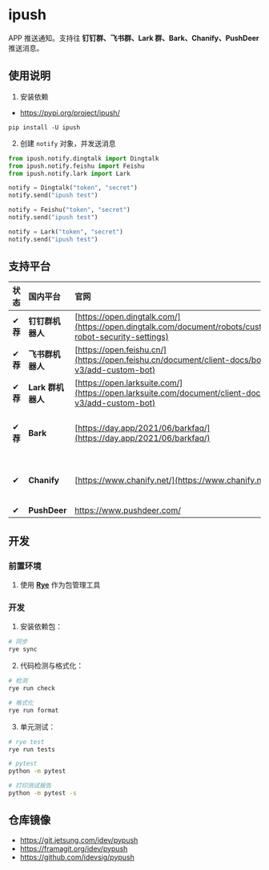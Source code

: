 # ipush

APP 推送通知。支持往 **钉钉群、飞书群、Lark 群、Bark、Chanify、PushDeer** 推送消息。

## 使用说明

1. 安装依赖

- https://pypi.org/project/ipush/

```shell
pip install -U ipush
```

2. 创建 `notify` 对象，并发送消息

```python
from ipush.notify.dingtalk import Dingtalk
from ipush.notify.feishu import Feishu
from ipush.notify.lark import Lark

notify = Dingtalk("token", "secret")
notify.send("ipush test")

notify = Feishu("token", "secret")
notify.send("ipush test")

notify = Lark("token", "secret")
notify.send("ipush test")
```

## 支持平台

| 状态     | **国内**平台      | 官网                                                                                                      | 文档 | 备注         |
| :------- | :---------------- | :-------------------------------------------------------------------------------------------------------- | :--- | :----------- |
| ✔ **荐** | **钉钉群机器人**  | [https://open.dingtalk.com/](https://open.dingtalk.com/document/robots/customize-robot-security-settings) | -    |              |
| ✔ **荐** | **飞书群机器人**  | [https://open.feishu.cn/](https://open.feishu.cn/document/client-docs/bot-v3/add-custom-bot)              | -    |              |
| ✔ **荐** | **Lark 群机器人** | [https://open.larksuite.com/](https://open.larksuite.com/document/client-docs/bot-v3/add-custom-bot)      | -    |              |
| ✔ **荐** | **Bark**          | [https://day.app/2021/06/barkfaq/](https://day.app/2021/06/barkfaq/)                                      | -    | 仅支持 `iOS` |
| ✔        | **Chanify**       | [https://www.chanify.net/](https://www.chanify.net/)                                                      | -    | 仅支持 `iOS` |
| ✔        | **PushDeer**      | https://www.pushdeer.com/                                                                                 | -    |              |

## 开发

### 前置环境

1. 使用 [**Rye**](https://rye-up.com/) 作为包管理工具

### 开发

1. 安装依赖包：

```bash
# 同步
rye sync
```

2. 代码检测与格式化：

```bash
# 检测
rye run check

# 格式化
rye run format
```

3. 单元测试：

```bash
# rye test
rye run tests

# pytest
python -m pytest

# 打印测试报告
python -m pytest -s
```

## 仓库镜像

- https://git.jetsung.com/idev/pypush
- https://framagit.org/idev/pypush
- https://github.com/idevsig/pypush
